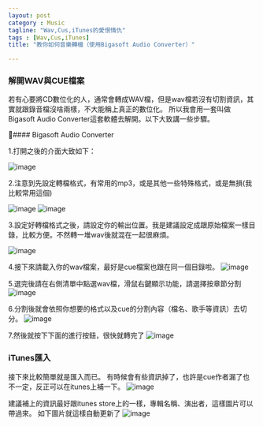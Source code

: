 ```yaml
---
layout: post
category : Music 
tagline: "Wav,Cus,iTunes的愛恨情仇"
tags : [Wav,Cus,iTunes]
title: "教你如何音樂轉檔（使用Bigasoft Audio Converter）"

---
```


### 解開WAV與CUE檔案

若有心要將CD數位化的人，通常會轉成WAV檔，但是wav檔若沒有切割資訊，其實就跟錄音檔沒啥兩樣，不大能稱上真正的數位化。
所以我會用一套叫做	Bigasoft Audio Converter這套軟體去解開。以下大致講一些步驟。


#### Bigasoft Audio Converter

1.打開之後的介面大致如下：

![image](https://farm9.staticflickr.com/8572/16229105706_516d60d3cb_o.png)

2.注意到先設定轉檔格式，有常用的mp3，或是其他一些特殊格式，或是無損(我比較常用這個)

![image](https://farm8.staticflickr.com/7513/15635146223_82fc8be12d_o.png)
![image](https://farm9.staticflickr.com/8677/15635156893_9d66119c36_o.png)

3.設定好轉檔格式之後，請設定你的輸出位置。我是建議設定成跟原始檔案一樣目錄，比較方便。不然轉一堆wav後就混在一起很麻煩。

![image](https://farm8.staticflickr.com/7532/16067521288_a36f77175d_o.png)

4.接下來請載入你的wav檔案，最好是cue檔案也跟在同一個目錄啦。
![image](https://farm8.staticflickr.com/7548/16067692730_f749a2308e_o.png)

5.選完後請在右側清單中點選wav檔，滑鼠右鍵顯示功能，請選擇按章節分割
![image](https://farm8.staticflickr.com/7512/15632664664_168cb80524_o.png)

6.分割後就會依照你想要的格式以及cue的分割內容（檔名、歌手等資訊）去切分。
![image](https://farm9.staticflickr.com/8591/16067554088_81b52f241e_o.png)

7.然後就按下下面的進行按鈕，很快就轉完了
![image](https://farm8.staticflickr.com/7549/16068962479_4741e85ca3_o.png)

### iTunes匯入
接下來比較簡單就是匯入而已。
有時候會有些資訊掉了，也許是cue作者漏了也不一定，反正可以在itunes上補一下。
![image](https://farm8.staticflickr.com/7550/16255169395_380ce0b666_o.png)

建議補上的資訊最好跟itunes store上的一樣，專輯名稱、演出者，這樣圖片可以帶過來。
如下圖片就這樣自動更新了
![image](https://farm8.staticflickr.com/7574/15635305443_a3e339e25e_o.png)



